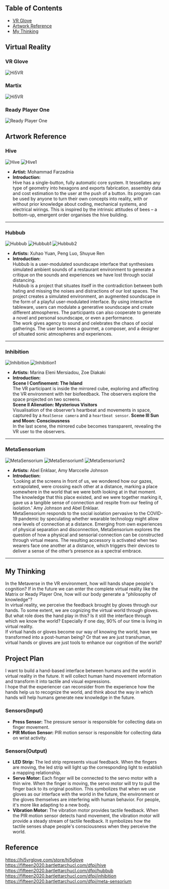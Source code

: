 ## Table of Contents
* [VR Glove](#vr-glove)
* [Artwork Reference](#artwork-reference)
* [My Thinking](#my-thinking)

## Virtual Reality
### VR Glove
![Hi5VR](https://github.com/HarryWuuuuu/Pcomp-Final-Project/blob/47261c46b2e7a446a02ea6655092a3bc55bc7915/Week%207/VR%20Glove.png)  
### Martix
![Hi5VR](https://github.com/HarryWuuuuu/Pcomp-Final-Project/blob/fa4f6a18ad735b77bfcfb63a46d040c62398d1e3/Week%207/Martix.png)  
### Ready Player One
![Ready Player One](https://github.com/HarryWuuuuu/Pcomp-Final-Project/blob/fa4f6a18ad735b77bfcfb63a46d040c62398d1e3/Week%207/ReayPlayerOne.jpeg)  


## Artwork Reference  
### Hive
![Hive](https://github.com/HarryWuuuuu/Pcomp-Final-Project/blob/75217b342997d8ec54a66c1522238c61f9e48bfb/Week%207/Hive.png)
![Hive1](https://github.com/HarryWuuuuu/Pcomp-Final-Project/blob/75217b342997d8ec54a66c1522238c61f9e48bfb/Week%207/Hive1.png)
* **Artist:** Mohammad Farzadnia
* **Introduction:**  
Hive has a single-button, fully automatic core system. It tessellates any type of geometry into hexagons and exports fabrication, assembly data and cost estimation to the user at the push of a button. Its program can be used by anyone to turn their own concepts into reality, with or without prior knowledge about coding, mechanical systems, and electrical wirings. This is inspired by the intrinsic attitudes of bees – a bottom-up, emergent order organises the hive building. 

------------------------
### Hubbub
![Hubbub](https://github.com/HarryWuuuuu/Pcomp-Final-Project/blob/75217b342997d8ec54a66c1522238c61f9e48bfb/Week%207/Hubbub.png)
![Hubbub1](https://github.com/HarryWuuuuu/Pcomp-Final-Project/blob/75217b342997d8ec54a66c1522238c61f9e48bfb/Week%207/Hubbub1.png)
![Hubbub2](https://github.com/HarryWuuuuu/Pcomp-Final-Project/blob/75217b342997d8ec54a66c1522238c61f9e48bfb/Week%207/Hubbub2.png)
* **Artists:** Xuhao Yuan, Peng Luo, Shuyue Ren
* **Introduction:**  
Hubbub is a user-modulated soundscape interface that synthesises simulated ambient sounds of a restaurant environment to generate a critique on the sounds and experiences we have lost through social distancing.  
Hubbub is a project that situates itself in the contradiction between both hating and missing the noises and distractions of our lost spaces. The project creates a simulated environment, an augmented soundscape in the form of a playful user-modulated interface. By using interactive tableware, users can modulate a generative soundscape and create different atmospheres. The participants can also cooperate to generate a novel and personal soundscape, or even a performance.  
The work gives agency to sound and celebrates the chaos of social gatherings. The user becomes a gourmet, a composer, and a designer of situated sonic atmospheres and experiences.

-------------------------
### Inhibition
![Inhibition](https://github.com/HarryWuuuuu/Pcomp-Final-Project/blob/75217b342997d8ec54a66c1522238c61f9e48bfb/Week%207/Inhibition.png)
![Inhibition1](https://github.com/HarryWuuuuu/Pcomp-Final-Project/blob/75217b342997d8ec54a66c1522238c61f9e48bfb/Week%207/Inhibition1.png)
* **Artists:** Marina Eleni Mersiadou, Zoe Diakaki
* **Introduction:**  
**Scene I Confinement: The Island**  
The VR participant is inside the mirrored cube, exploring and affecting the VR environment with her biofeedback. The observers explore the space projected on two screens.  
**Scene II Alienation: Mysterious Visitors**  
Visualisation of the observer’s heartbeat and movements in space, captured by a `RealSense camera` and a `heartbeat sensor`.
**Scene III Sun and Moon: Consciousness**  
In the last scene, the mirrored cube becomes transparent, revealing the VR user to the observers.

-------------------------
### MetaSensorium
![MetaSensorium](https://github.com/HarryWuuuuu/Pcomp-Final-Project/blob/75217b342997d8ec54a66c1522238c61f9e48bfb/Week%207/MetaSensorium.png)
![MetaSensorium1](https://github.com/HarryWuuuuu/Pcomp-Final-Project/blob/75217b342997d8ec54a66c1522238c61f9e48bfb/Week%207/MetaSensorium1.png)
![MetaSensorium2](https://github.com/HarryWuuuuu/Pcomp-Final-Project/blob/75217b342997d8ec54a66c1522238c61f9e48bfb/Week%207/MetaSensorium2.png)
* **Artists:** Abel Enklaar, Amy Marccelle Johnson
* **Introduction:**  
‘Looking at the screens in front of us, we wondered how our gazes, extrapolated, were crossing each other at a distance, marking a place somewhere in the world that we were both looking at in that moment. The knowledge that this place existed, and we were together marking it, gave us a tangible sense of connection and respite from our feeling of isolation.’ Amy Johnson and Abel Enklaar.  
MetaSensorium responds to the social isolation pervasive to the COVID-19 pandemic by speculating whether wearable technology might allow new levels of connection at a distance. Emerging from own experiences of physical separation and disconnection, MetaSensorium explores the question of how a physical and sensorial connection can be constructed through virtual means. The resulting accessory is activated when two wearers face one another at a distance, which triggers their devices to deliver a sense of the other’s presence as a spectral embrace.

------------------------
## My Thinking
In the Metaverse in the VR environment, how will hands shape people's cognition? If in the future we can enter the complete virtual reality like the Matrix or Ready Player One, how will our body generate a "philosophy of knowledge"?  
In virtual reality, we perceive the feedback brought by gloves through our hands. To some extent, we are cognizing the virtual world through gloves. But what role does the hand play in this? Is it still the interface through which we know the world? Especially if one day, 90% of our time is living in virtual reality.  
If virtual hands or gloves become our way of knowing the world, have we transformed into a post-human being? Or that we are just transhuman, virtual hands or gloves are just tools to enhance our cognition of the world?

## Project Plan
I want to build a hand-based interface between humans and the world in virtual reality in the future. It will collect human hand movement information and transform it into tactile and visual expressions.  
I hope that the experiencer can reconsider from the experience how the hands help us to recognize the world, and think about the way in which hands will help humans generate new knowledge in the future.   
### Sensors(Input)
* **Press Sensor:** The pressure sensor is responsible for collecting data on finger movement.
* **PIR Motion Sensor:** PIR motion sensor is responsible for collecting data on wrist activity.  
### Sensors(Output)
* **LED Strip:** The led strip represents visual feedback. When the fingers are moving, the led strip will light up the corresponding light to establish a mapping relationship.
* **Servo Motor:** Each finger will be connected to the servo motor with a thin wire. When the finger is moving, the servo motor will try to pull the finger back to its original position. This symbolizes that when we use gloves as our interface with the world in the future, the environment or the gloves themselves are interfering with human behavior. For people, it's more like adapting to a new body.
* **Vibration Motor:** The vibration motor provides tactile feedback. When the PIR motion sensor detects hand movement, the vibration motor will provide a steady stream of tactile feedback. It symbolizes how the tactile senses shape people's consciousness when they perceive the world.

## Reference
https://hi5vrglove.com/store/hi5glove
https://fifteen2020.bartlettarchucl.com/dfpi/hive  
https://fifteen2020.bartlettarchucl.com/dfpi/hubbub  
https://fifteen2020.bartlettarchucl.com/dfpi/inhibition  
https://fifteen2020.bartlettarchucl.com/dfpi/meta-sensorium


